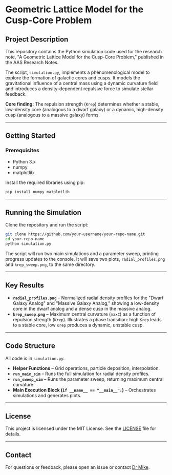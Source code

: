 # Geometric Lattice Model for the Cusp-Core Problem

## Project Description
This repository contains the Python simulation code used for the research note, "A Geometric Lattice Model for the Cusp-Core Problem," published in the AAS Research Notes.

The script, `simulation.py`, implements a phenomenological model to explore the formation of galactic cores and cusps. It models the gravitational influence of a central mass using a dynamic curvature field and introduces a density-dependent repulsive force to simulate stellar feedback.

**Core finding:** The repulsion strength (`Krep`) determines whether a stable, low-density core (analogous to a dwarf galaxy) or a dynamic, high-density cusp (analogous to a massive galaxy) forms.

---

## Getting Started

### Prerequisites
- Python 3.x  
- numpy  
- matplotlib  

Install the required libraries using pip:

```bash
pip install numpy matplotlib
```

---

## Running the Simulation
Clone the repository and run the script:

```bash
git clone https://github.com/your-username/your-repo-name.git
cd your-repo-name
python simulation.py
```

The script will run two main simulations and a parameter sweep, printing progress updates to the console. It will save two plots, `radial_profiles.png` and `krep_sweep.png`, to the same directory.

---

## Key Results
- **`radial_profiles.png`** – Normalized radial density profiles for the "Dwarf Galaxy Analog" and "Massive Galaxy Analog," showing a low-density core in the dwarf analog and a dense cusp in the massive analog.  
- **`krep_sweep.png`** – Maximum central curvature (`maxC`) as a function of repulsion strength (`Krep`). Illustrates a phase transition: high `Krep` leads to a stable core, low `Krep` produces a dynamic, unstable cusp.

---

## Code Structure
All code is in `simulation.py`:

- **Helper Functions** – Grid operations, particle deposition, interpolation.  
- **`run_main_sim`** – Runs the full simulation for radial density profiles.  
- **`run_sweep_sim`** – Runs the parameter sweep, returning maximum central curvature.  
- **Main Execution Block (`if __name__ == "__main__":`)** – Orchestrates simulations and generates plots.

---

## License
This project is licensed under the MIT License. See the [LICENSE](LICENSE) file for details.

---

## Contact
For questions or feedback, please open an issue or contact [Dr Mike](mailto:mjay10016@gmail.com).
